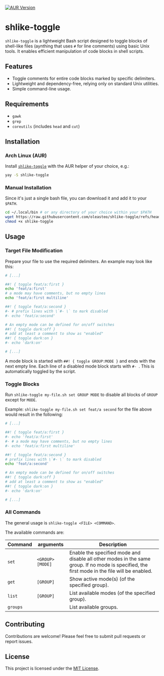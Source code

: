 [![AUR Version](https://img.shields.io/aur/version/shlike-toggle)](https://aur.archlinux.org/packages/shlike-toggle)

# shlike-toggle

`shlike-toggle` is a lightweight Bash script designed to toggle blocks of shell-like files (aynthing that uses `#` for line comments) using basic Unix tools. It enables efficient manipulation of code blocks in shell scripts.

## Features

- Toggle comments for entire code blocks marked by specific delimiters.
- Lightweight and dependency-free, relying only on standard Unix utilities.
- Simple command-line usage.

## Requirements

- `gawk`
- `grep`
- `coreutils` (includes `head` and `cut`)

## Installation

### Arch Linux (AUR)

Install [`shlike-toggle`](https://aur.archlinux.org/packages/shlike-toggle) with the AUR helper of your choice, e.g.:

```bash
yay -S shlike-toggle
```

### Manual Installation

Since it's just a single bash file, you can download it and add it to your `$PATH`.

```bash
cd ~/.local/bin # or any directory of your choice within your $PATH
wget https://raw.githubusercontent.com/oleasteo/shlike-toggle/refs/heads/main/pkg/shlike-toggle
chmod +x shlike-toggle
```

## Usage

### Target File Modification

Prepare your file to use the required delimiters. An example may look like this:

```bash
# [...]

##! { toggle feat/a:first }
echo 'feat/a:first'
# a mode may have comments, but no empty lines
echo 'feat/a:first multiline'

##! { toggle feat/a:second }
#- # prefix lines with \`#- \` to mark disabled
#- echo 'feat/a:second'

# An empty mode can be defined for on/off switches
##! { toggle dark:off }
# add at least a comment to show as "enabled"
##! { toggle dark:on }
#- echo 'dark:on'

# [...]
```

A mode block is started with `##! { toggle GROUP:MODE }` and ends with the next
empty line. Each line of a disabled mode block starts with `#- `. This is
automatically toggled by the script.

### Toggle Blocks

Run `shlike-toggle my-file.sh set GROUP MODE` to disable all blocks of `GROUP`
except for `MODE`.

Example: `shlike-toggle my-file.sh set feat/a second` for the file above would
result in the following:

```bash
# [...]

##! { toggle feat/a:first }
#- echo 'feat/a:first'
#- # a mode may have comments, but no empty lines
#- echo 'feat/a:first multiline'

##! { toggle feat/a:second }
# prefix lines with \`#- \` to mark disabled
echo 'feat/a:second'

# An empty mode can be defined for on/off switches
##! { toggle dark:off }
# add at least a comment to show as "enabled"
##! { toggle dark:on }
#- echo 'dark:on'

# [...]
```

### All Commands

The general usage is `shlike-toggle <FILE> <COMMAND>`.

The available commands are:

| Command  | arguments        | Description                                                                                                                                   |
| -------- | ---------------- | --------------------------------------------------------------------------------------------------------------------------------------------- |
| `set`    | `<GROUP> [MODE]` | Enable the specified mode and disable all other modes in the same group. If no mode is specified, the first mode in the file will be enabled. |
| `get`    | `[GROUP]`        | Show active mode(s) (of the specified group).                                                                                                 |
| `list`   | `[GROUP]`        | List available modes (of the specified group).                                                                                                |
| `groups` |                  | List available groups.                                                                                                                        |

## Contributing

Contributions are welcome! Please feel free to submit pull requests or report issues.

## License

This project is licensed under the [MIT License](LICENSE).
